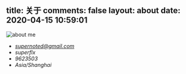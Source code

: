 title: 关于
comments: false
layout: about
date: 2020-04-15 10:59:01
---
![about me](/images/img-157.png)
<br>
* <i class="fas fa-envelope"> supernoted@gmail.com </i>
* <i class="fab fa-weixin"> superflx </i>
* <i class="fab fa-qq"> 9623503 </i>
* <i class="fas fa-map-marker-alt"> Asia/Shanghai </i>